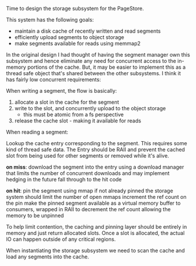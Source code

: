 Time to design the storage subsystem for the PageStore.

This system has the following goals:
- maintain a disk cache of recently written and read segments
- efficiently upload segments to object storage
- make segments available for reads using memmap2

In the original design I had thought of having the segment manager own this subsystem and hence eliminate any need for concurrent access to the in-memory portions of the cache. But, it may be easier to implement this as a thread safe object that's shared between the other subsystems. I think it has fairly low concurrent requirements:

When writing a segment, the flow is basically:
1. allocate a slot in the cache for the segment
2. write to the slot, and concurrently upload to the object storage
   - this must be atomic from a fs perspective
3. release the cache slot - making it available for reads

When reading a segment:

Lookup the cache entry corresponding to the segment. This requires some kind of thread safe data. The Entry should be RAII and prevent the cached slot from being used for other segments or removed while it's alive.

**on miss**:
  download the segment into the entry using a download manager that limits the number of concurrent downloads and may implement hedging in the future
  fall through to the hit code

**on hit**:
  pin the segment using mmap if not already pinned
    the storage system should limit the number of open mmaps
  increment the ref count on the pin
  make the pinned segment available as a virtual memory buffer to consumers, wrapped in RAII to decrement the ref count allowing the memory to be unpinned

To help limit contention, the caching and pinning layer should be entirely in memory and just return allocated slots. Once a slot is allocated, the actual IO can happen outside of any critical regions.

When instantiating the storage subsystem we need to scan the cache and load any segments into the cache.
